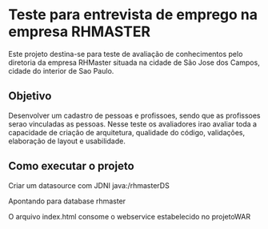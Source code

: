 # Teste para entrevista de emprego na empresa RHMASTER

Este projeto destina-se para teste de avaliação de conhecimentos pelo diretoria da empresa RHMaster situada na cidade de São Jose dos Campos, cidade do interior de Sao Paulo.

## Objetivo

Desenvolver um cadastro de pessoas e profissoes, sendo que as profissoes serao vinculadas as pessoas. Nesse teste os avaliadores irao avaliar toda a capacidade de criação de arquitetura, qualidade do código, validações, elaboração de layout e usabilidade.

## Como executar o projeto

Criar um datasource com JDNI java:/rhmasterDS

Apontando para database rhmaster

O arquivo index.html consome o webservice estabelecido no projetoWAR
